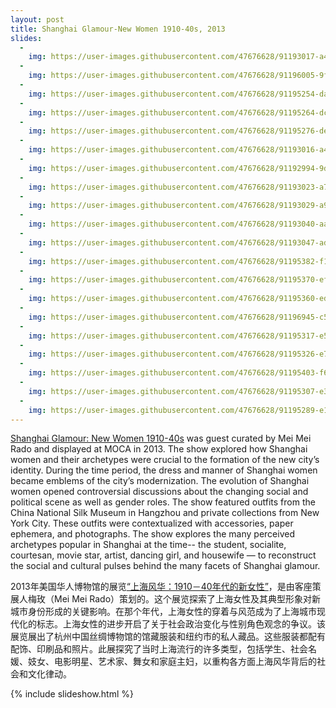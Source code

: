 ```yaml
---
layout: post
title: Shanghai Glamour-New Women 1910-40s, 2013
slides:
  -
    img: https://user-images.githubusercontent.com/47676628/91193017-a4bc3e00-e6c4-11ea-92dd-1e2032a5b3db.jpg
  -
    img: https://user-images.githubusercontent.com/47676628/91196005-9f142780-e6c7-11ea-9fe5-4fb3881c47f0.jpg
  -
    img: https://user-images.githubusercontent.com/47676628/91195254-dafabd00-e6c6-11ea-9222-4d4fd437bcad.jpg
  -
    img: https://user-images.githubusercontent.com/47676628/91195264-dcc48080-e6c6-11ea-8144-7d0b7537205f.jpg
  -
    img: https://user-images.githubusercontent.com/47676628/91195276-de8e4400-e6c6-11ea-8e96-227c38f22b54.jpg
  -
    img: https://user-images.githubusercontent.com/47676628/91193016-a423a780-e6c4-11ea-8ba7-59a845009e49.jpg
  -
    img: https://user-images.githubusercontent.com/47676628/91192994-9d953000-e6c4-11ea-9f99-2715c93d6b5d.jpg
  -
    img: https://user-images.githubusercontent.com/47676628/91193023-a71e9800-e6c4-11ea-94e7-2a0d544b0dc7.jpg
  -
    img: https://user-images.githubusercontent.com/47676628/91193029-a980f200-e6c4-11ea-9ca4-f6aa9c1e2c84.jpg
  -
    img: https://user-images.githubusercontent.com/47676628/91193040-aab21f00-e6c4-11ea-8960-ec2707a514ed.jpg
  -
    img: https://user-images.githubusercontent.com/47676628/91193047-ad147900-e6c4-11ea-8db7-639604e68de7.jpg
  -
    img: https://user-images.githubusercontent.com/47676628/91195382-f1087d80-e6c6-11ea-9ade-9142da31addc.JPG
  -
    img: https://user-images.githubusercontent.com/47676628/91195370-ef3eba00-e6c6-11ea-8dfd-b1299bc68b63.JPG
  -
    img: https://user-images.githubusercontent.com/47676628/91195360-ed74f680-e6c6-11ea-864b-d02b488dedf7.JPG
  -
    img: https://user-images.githubusercontent.com/47676628/91196945-c5869280-e6c8-11ea-982c-6222c575766a.jpg
  -
    img: https://user-images.githubusercontent.com/47676628/91195317-e5b55200-e6c6-11ea-8d59-8215b59dc26b.JPG
  -
    img: https://user-images.githubusercontent.com/47676628/91195326-e77f1580-e6c6-11ea-834b-bbf8d67937c9.JPG
  -
    img: https://user-images.githubusercontent.com/47676628/91195403-f665c800-e6c6-11ea-997d-5ceb58293a4a.JPG
  -
    img: https://user-images.githubusercontent.com/47676628/91195307-e3eb8e80-e6c6-11ea-8771-6ff770664592.JPG
  -
    img: https://user-images.githubusercontent.com/47676628/91195289-e1893480-e6c6-11ea-9b1a-10ce84409bb7.jpg
---
```


[Shanghai Glamour: New Women 1910-40s](
http://www.mocanyc.org/exhibitions/current/shanghai_glamour) was guest curated by Mei Mei Rado and displayed at MOCA in 2013. The show explored how Shanghai women and their archetypes were crucial to the formation of the new city’s identity. During the time period, the dress and manner of Shanghai women became emblems of the city’s modernization. The evolution of Shanghai women opened controversial discussions about the changing social and political scene as well as gender roles. The show featured outfits from the China National Silk Museum in Hangzhou and private collections from New York City. These outfits were contextualized with accessories, paper ephemera, and photographs. The show explores the many perceived archetypes popular in Shanghai at the time-- the student, socialite, courtesan, movie star, artist, dancing girl, and housewife — to reconstruct the social and cultural pulses behind the many facets of Shanghai glamour.

2013年美国华人博物馆的展览[“上海风华：1910－40年代的新女性”](http://www.mocanyc.org/exhibitions/current/shanghai_glamour)，是由客座策展人梅玫（Mei Mei Rado）策划的。这个展览探索了上海女性及其典型形象对新城市身份形成的关键影响。在那个年代，上海女性的穿着与风范成为了上海城市现代化的标志。上海女性的进步开启了关于社会政治变化与性别角色观念的争议。该展览展出了杭州中国丝绸博物馆的馆藏服装和纽约市的私人藏品。这些服装都配有配饰、印刷品和照片。此展探究了当时上海流行的许多类型，包括学生、社会名媛、妓女、电影明星、艺术家、舞女和家庭主妇，以重构各方面上海风华背后的社会和文化律动。

{% include slideshow.html %}
